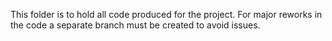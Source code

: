 This folder is to hold all code produced for the project. For major reworks in the code a separate branch must 
be created to avoid issues. 
